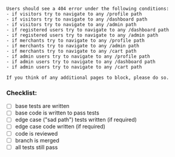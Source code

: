 ```
Users should see a 404 error under the following conditions:
- if visitors try to navigate to any /profile path
- if visitors try to navigate to any /dashboard path
- if visitors try to navigate to any /admin path
- if registered users try to navigate to any /dashboard path
- if registered users try to navigate to any /admin path
- if merchants try to navigate to any /profile path
- if merchants try to navigate to any /admin path
- if merchants try to navigate to any /cart path
- if admin users try to navigate to any /profile path
- if admin users try to navigate to any /dashboard path
- if admin users try to navigate to any /cart path

If you think of any additional pages to block, please do so.
```

### Checklist:

- [ ] base tests are written
- [ ] base code is written to pass tests
- [ ] edge case ("sad path") tests written (if required)
- [ ] edge case code written (if required)
- [ ] code is reviewed
- [ ] branch is merged
- [ ] all tests still pass
